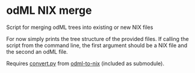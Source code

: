 odML NIX merge
==============

Script for merging odML trees into existing or new NIX files

For now simply prints the tree structure of the provided files. If calling the script from the command line, the first argument should be a NIX file and the second an odML file.

Requires [convert.py](https://github.com/G-Node/odml-to-nix/blob/master/convert.py) from [odml-to-nix](https://github.com/G-Node/odml-to-nix/) (included as submodule).
